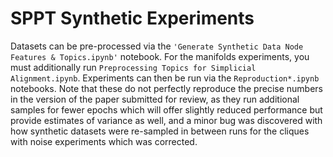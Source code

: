 # SPPT Synthetic Experiments
Datasets can be pre-processed via the `'Generate Synthetic Data Node Features & Topics.ipynb'` notebook.
For the manifolds experiments, you must additionally run `Preprocessing Topics for Simplicial
Alignment.ipynb`.  Experiments can then be run via the `Reproduction*.ipynb` notebooks. Note that these do not
perfectly reproduce the precise numbers in the version of the paper submitted for review, as they run
additional samples for fewer epochs which will offer slightly reduced performance but provide estimates of
variance as well, and a minor bug was discovered with how synthetic datasets were re-sampled in between runs
for the cliques with noise experiments which was corrected.
